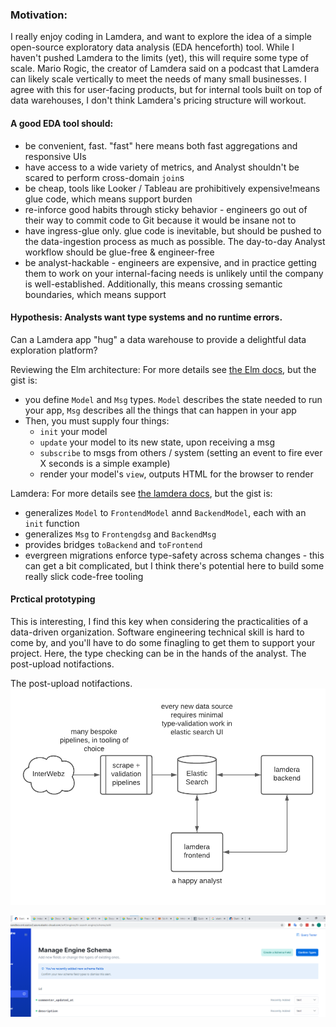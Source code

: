 ### Motivation:
I really enjoy coding in Lamdera, and want to explore the idea of a simple open-source exploratory data analysis (EDA henceforth) tool. While I haven't pushed Lamdera to the limits (yet), this will require some type of scale. Mario Rogic, the creator of Lamdera said on a podcast that Lamdera can likely scale vertically to meet the needs of many small businesses. I agree with this for user-facing products, but for internal tools built on top of data warehouses, I don't think Lamdera's pricing structure will workout.


#### A good EDA tool should:
 * be convenient, fast. "fast" here means both fast aggregations and responsive UIs
 * have access to a wide variety of metrics, and Analyst shouldn't be scared to perform cross-domain `join`s
 * be cheap, tools like Looker / Tableau are prohibitively expensive!means glue code, which means support burden
 * re-inforce good habits through sticky behavior - engineers go out of their way to commit code to Git because it would be insane not to
 * have ingress-glue only. glue code is inevitable, but should be pushed to the data-ingestion process as much as possible. The day-to-day Analyst workflow should be glue-free & engineer-free
 * be analyst-hackable - engineers are expensive, and in practice getting them to work on your internal-facing needs is unlikely until the company is well-established. Additionally, this means crossing semantic boundaries, which means support 


#### Hypothesis: Analysts want type systems and no runtime errors.
Can a Lamdera app "hug" a data warehouse to provide a delightful data exploration platform? 

Reviewing the Elm architecture:
For more details see [the Elm docs](https://guide.elm-lang.org/architecture/), but the gist is:
 * you define `Model` and `Msg` types. `Model` describes the state needed to run your app, `Msg` describes all the things that can happen in your app
 * Then, you must supply four things:
    * `init` your model
    * `update` your model to its new state, upon receiving a msg
    * `subscribe` to msgs from others / system (setting an event to fire ever X seconds is a simple example)
    * render your model's `view`, outputs HTML for the browser to render

Lamdera:
For more details see [the lamdera docs](https://dashboard.lamdera.app/docs), but the gist is:
 * generalizes `Model` to `FrontendModel` annd `BackendModel`, each with an `init` function
 * generalizes `Msg` to `Frontengdsg` and `BackendMsg`
 * provides bridges `toBackend` and `toFrontend`
 * evergreen migrations enforce type-safety across schema changes - this can get a bit complicated, but I think there's potential here to build some really slick code-free tooling


#### Prctical prototyping

This is interesting, I find this key when considering the practicalities of a data-driven organization. Software engineering technical skill is hard to come by, and you'll have to do some finagling to get them to support your project. Here, the type checking can be in the hands of the analyst. The post-upload notifactions.

The post-upload notifactions.
![schema fields](./assets/fig2.png)



![schema fields](./assets/fig1.png)
